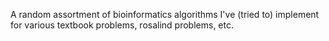 A random assortment of bioinformatics algorithms I've (tried to) implement for
various textbook problems, rosalind problems, etc.
